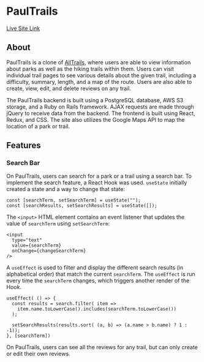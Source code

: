 # **PaulTrails**
[Live Site Link](https://paultrails.herokuapp.com/#/)

## About
PaulTrails is a clone of [AllTrails](https://www.alltrails.com/), where users are able to view information about parks as well as the hiking trails within them. Users can visit individual trail pages to see various details about the given trail, including a difficulty, summary, length, and a map of the route. Users are also able to create, view, edit, and delete reviews on any trail. 

The PaulTrails backend is built using a PostgreSQL database, AWS S3 storage, and a Ruby on Rails framework. AJAX requests are made through jQuery to receive data from the backend. The frontend is built using React, Redux, and CSS. The site also utilizes the Google Maps API to map the location of a park or trail.

## Features
### Search Bar
On PaulTrails, users can search for a park or a trail using a search bar. To implement the search feature, a React Hook was used. `useState` initially created a state and a way to change that state: 
```
const [searchTerm, setSearchTerm] = useState("");
const [searchResults, setSearchResults] = useState([]);
```
The `<input>` HTML element contains an event listener that updates the value of `searchTerm` using `setSearchTerm`:
```
<input 
  type="text"
  value={searchTerm}
  onChange={changeSearchTerm}
/>
```
A `useEffect` is used to filter and display the different search results (in alphabetical order) that match the current `searchTerm`. The `useEffect` is run every time the `searchTerm` changes, which triggers another render of the Hook.
```
useEffect( () => {
  const results = search.filter( item => 
    item.name.toLowerCase().includes(searchTerm.toLowerCase())
  );

  setSearchResults(results.sort( (a, b) => (a.name > b.name) ? 1 : -1));
}, [searchTerm])
```


On PaulTrails, users can see all the reviews for any trail, but can only create or edit their own reviews. 
